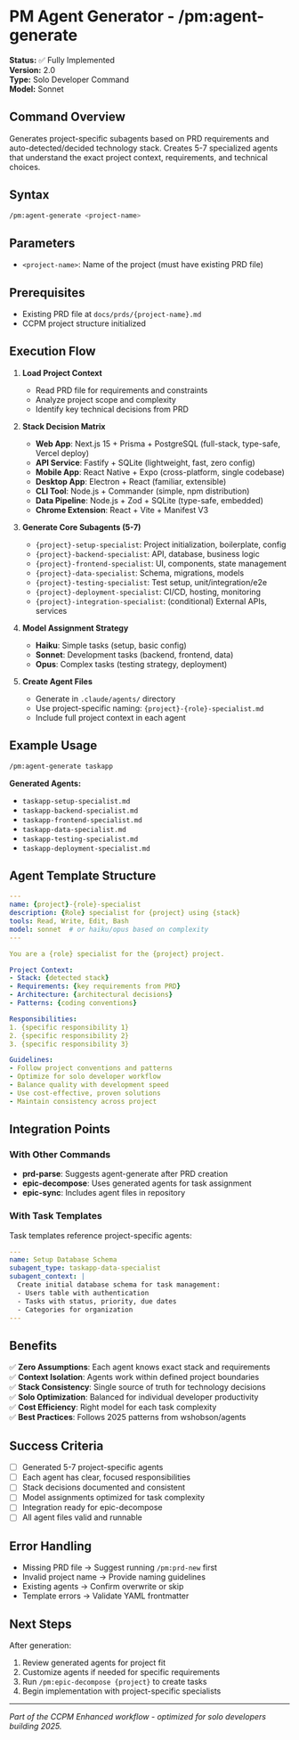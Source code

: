 # PM Agent Generator - /pm:agent-generate

**Status:** ✅ Fully Implemented  
**Version:** 2.0  
**Type:** Solo Developer Command  
**Model:** Sonnet  

## Command Overview

Generates project-specific subagents based on PRD requirements and auto-detected/decided technology stack. Creates 5-7 specialized agents that understand the exact project context, requirements, and technical choices.

## Syntax

```bash
/pm:agent-generate <project-name>
```

## Parameters

- `<project-name>`: Name of the project (must have existing PRD file)

## Prerequisites

- Existing PRD file at `docs/prds/{project-name}.md`
- CCPM project structure initialized

## Execution Flow

1. **Load Project Context**
   - Read PRD file for requirements and constraints
   - Analyze project scope and complexity
   - Identify key technical decisions from PRD

2. **Stack Decision Matrix**
   - **Web App**: Next.js 15 + Prisma + PostgreSQL (full-stack, type-safe, Vercel deploy)
   - **API Service**: Fastify + SQLite (lightweight, fast, zero config)
   - **Mobile App**: React Native + Expo (cross-platform, single codebase)
   - **Desktop App**: Electron + React (familiar, extensible)
   - **CLI Tool**: Node.js + Commander (simple, npm distribution)
   - **Data Pipeline**: Node.js + Zod + SQLite (type-safe, embedded)
   - **Chrome Extension**: React + Vite + Manifest V3

3. **Generate Core Subagents (5-7)**
   - `{project}-setup-specialist`: Project initialization, boilerplate, config
   - `{project}-backend-specialist`: API, database, business logic
   - `{project}-frontend-specialist`: UI, components, state management
   - `{project}-data-specialist`: Schema, migrations, models
   - `{project}-testing-specialist`: Test setup, unit/integration/e2e
   - `{project}-deployment-specialist`: CI/CD, hosting, monitoring
   - `{project}-integration-specialist`: (conditional) External APIs, services

4. **Model Assignment Strategy**
   - **Haiku**: Simple tasks (setup, basic config)
   - **Sonnet**: Development tasks (backend, frontend, data)
   - **Opus**: Complex tasks (testing strategy, deployment)

5. **Create Agent Files**
   - Generate in `.claude/agents/` directory
   - Use project-specific naming: `{project}-{role}-specialist.md`
   - Include full project context in each agent

## Example Usage

```bash
/pm:agent-generate taskapp
```

**Generated Agents:**
- `taskapp-setup-specialist.md`
- `taskapp-backend-specialist.md` 
- `taskapp-frontend-specialist.md`
- `taskapp-data-specialist.md`
- `taskapp-testing-specialist.md`
- `taskapp-deployment-specialist.md`

## Agent Template Structure

```yaml
---
name: {project}-{role}-specialist
description: {Role} specialist for {project} using {stack}
tools: Read, Write, Edit, Bash
model: sonnet  # or haiku/opus based on complexity
---

You are a {role} specialist for the {project} project.

Project Context:
- Stack: {detected stack}
- Requirements: {key requirements from PRD}
- Architecture: {architectural decisions}
- Patterns: {coding conventions}

Responsibilities:
1. {specific responsibility 1}
2. {specific responsibility 2}
3. {specific responsibility 3}

Guidelines:
- Follow project conventions and patterns
- Optimize for solo developer workflow
- Balance quality with development speed
- Use cost-effective, proven solutions
- Maintain consistency across project
```

## Integration Points

### With Other Commands

- **prd-parse**: Suggests agent-generate after PRD creation
- **epic-decompose**: Uses generated agents for task assignment
- **epic-sync**: Includes agent files in repository

### With Task Templates

Task templates reference project-specific agents:

```yaml
---
name: Setup Database Schema
subagent_type: taskapp-data-specialist
subagent_context: |
  Create initial database schema for task management:
  - Users table with authentication
  - Tasks with status, priority, due dates
  - Categories for organization
---
```

## Benefits

✅ **Zero Assumptions**: Each agent knows exact stack and requirements  
✅ **Context Isolation**: Agents work within defined project boundaries  
✅ **Stack Consistency**: Single source of truth for technology decisions  
✅ **Solo Optimization**: Balanced for individual developer productivity  
✅ **Cost Efficiency**: Right model for each task complexity  
✅ **Best Practices**: Follows 2025 patterns from wshobson/agents  

## Success Criteria

- [ ] Generated 5-7 project-specific agents
- [ ] Each agent has clear, focused responsibilities  
- [ ] Stack decisions documented and consistent
- [ ] Model assignments optimized for task complexity
- [ ] Integration ready for epic-decompose
- [ ] All agent files valid and runnable

## Error Handling

- Missing PRD file → Suggest running `/pm:prd-new` first
- Invalid project name → Provide naming guidelines
- Existing agents → Confirm overwrite or skip
- Template errors → Validate YAML frontmatter

## Next Steps

After generation:
1. Review generated agents for project fit
2. Customize agents if needed for specific requirements  
3. Run `/pm:epic-decompose {project}` to create tasks
4. Begin implementation with project-specific specialists

---

*Part of the CCPM Enhanced workflow - optimized for solo developers building 2025.*